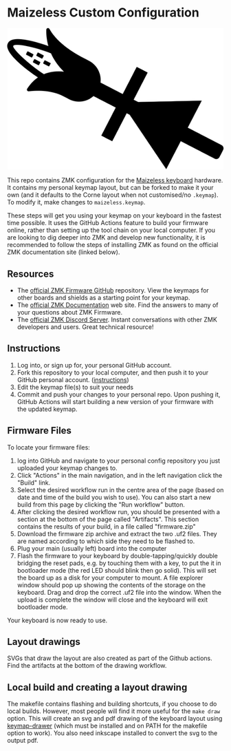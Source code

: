 # Maizeless Custom Configuration

 ![Maizeless Logo](maizeless_logo.svg)

This repo contains ZMK configuration for the [Maizeless keyboard](https://github.com/BlueDrink9/maizeless) hardware.
It contains my personal keymap layout, but can be forked to make it your own (and it defaults to the Corne layout when not customised/no `.keymap`).
To modify it, make changes to `maizeless.keymap`.

These steps will get you using your keymap on your keyboard in the fastest time possible.
It uses the GitHub Actions feature to build your firmware online, rather than setting up the tool chain on your local computer.
If you are looking to dig deeper into ZMK and develop new functionality, it is recommended to follow the steps of installing ZMK as found on the official ZMK documentation site (linked below).

 ## Resources
 - The [official ZMK Firmware GitHub](https://github.com/zmkfirmware/zmk) repository. View the keymaps for other boards and shields as a starting point for your keymap.
 - The [official ZMK Documentation](https://zmk.dev/docs) web site. Find the answers to many of your questions about ZMK Firmware.
 - The [official ZMK Discord Server](https://discord.gg/8cfMkQksSB). Instant conversations with other ZMK developers and users. Great technical resource!

 ## Instructions
 1. Log into, or sign up for, your personal GitHub account.
 2. Fork this repository to your local computer, and then push it to your GitHub personal account. ([instructions](https://docs.github.com/en/get-started/quickstart/fork-a-repo))
 3. Edit the keymap file(s) to suit your needs
 4. Commit and push your changes to your personal repo. Upon pushing it, GitHub Actions will start building a new version of your firmware with the updated keymap.

 ## Firmware Files
 To locate your firmware files:
 1. log into GitHub and navigate to your personal config repository you just uploaded your keymap changes to.
 2. Click "Actions" in the main navigation, and in the left navigation click the "Build" link.
 3. Select the desired workflow run in the centre area of the page (based on date and time of the build you wish to use). You can also start a new build from this page by clicking the "Run workflow" button.
 4. After clicking the desired workflow run, you should be presented with a section at the bottom of the page called "Artifacts". This section contains the results of your build, in a file called "firmware.zip"
 5. Download the firmware zip archive and extract the two .uf2 files. They are named according to which side they need to be flashed to.
 6. Plug your main (usually left) board into the computer
 7. Flash the firmware to your keyboard by double-tapping/quickly double bridging the reset pads, e.g. by touching them with a key, to put the it in bootloader mode (the red LED should blink then go solid). This will set the board up as a disk for your computer to mount. A file explorer window should pop up showing the contents of the storage on the keyboard. Drag and drop the correct .uf2 file into the window. When the upload is complete the window will close and the keyboard will exit bootloader mode.

 Your keyboard is now ready to use.

## Layout drawings
SVGs that draw the layout are also created as part of the Github actions.
Find the artifacts at the bottom of the drawing workflow.

## Local build and creating a layout drawing

The makefile contains flashing and building shortcuts, if you choose to do local builds.
However, most people will find it more useful for the `make draw` option. This will create an svg and pdf drawing of the keyboard layout using [keymap-drawer](https://github.com/caksoylar/keymap-drawer) (which must be installed and on PATH for the makefile option to work).
You also need inkscape installed to convert the svg to the output pdf.

